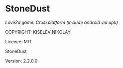 # StoneDust

_Love2d game. Crossplatform (include android via apk)_


COPYRIGHT: KISELEV NIKOLAY

Licence: MIT

StoneDust

Version: 2.2.0.0
